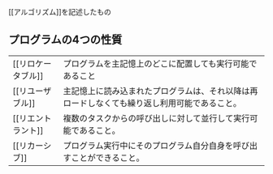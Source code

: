 [[アルゴリズム]]を記述したもの

## プログラムの4つの性質
|                    |                                                                                              |
| ------------------ | -------------------------------------------------------------------------------------------- |
| [[リロケータブル]] | プログラムを主記憶上のどこに配置しても実行可能であること                                     |
| [[リユーザブル]]   | 主記憶上に読み込まれたプログラムは、それ以降は再ロードしなくても繰り返し利用可能であること。 |
| [[リエントラント]] | 複数のタスクからの呼び出しに対して並行して実行可能であること。                               |
| [[リカーシブ]]     |    プログラム実行中にそのプログラム自分自身を呼び出すことができること。                                                                                          |
